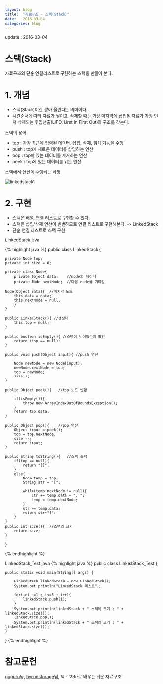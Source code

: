 ```yaml
---
layout: blog
title:  "자료구조 - 스택(Stack)"
date:   2016-03-04
categories: blog
---
```

update : 2016-03-04

# 스택(Stack)
자료구조의 단순 연결리스트로 구현하는 스택을 만들어 본다.

# 1. 개념

- 스택(Stack)이란 쌓아 올린다는 의미이다.
- 시간순서에 따라 자료가 쌓이고, 삭제할 때는 가장 마지막에 삽입된 자료가 가장 먼저 삭제되는 후입선출(LIFO, Lirst In First Out)의 구조를 갖는다.


스택의 용어

- top : 가장 최근에 입력된 데이터. 삽입, 삭제, 읽기 기능을 수행
- push : top에 새로운 데이터를 삽입하는 연산
- pop : top에 있는 데이터를 제거하는 연산
- peek : top에 있는 데이터를 읽는 연산

스택에서 연산이 수행되는 과정

![linkedstack1](https://s3-ap-northeast-1.amazonaws.com/dongjoo/poster/dataStructure/linkedstack1.png)


# 2. 구현

- 스택은 배열, 연결 리스트로 구현할 수 있다.
- 스택은 삽입/삭제 연산이 빈번하므로 연결 리스트로 구현해본다. -> LinkedStack
- 단순 연결 리스트로 스택 구현

LinkedStack.java

{% highlight java %}
public class LinkedStack {

	private Node top;
	private int size = 0;
	
	private class Node{
		private Object data; 	//node의 데이터
		private Node nextNode;	//다음 node를 가리킴

	Node(Object data){	//마지막 노드
		this.data = data;
		this.nextNode = null;
		}
	}

	public LinkedStack(){ //생성자
		this.top = null;
	}

	public boolean isEmpty(){ //스택이 비어있는지 확인
		return (top == null);
	}

	public void push(Object input){	//push 연산

		Node newNode = new Node(input);
		newNode.nextNode = top;
		top = newNode;
		size++;
	}

	public Object peek(){	//top 노드 반환

		if(isEmpty()){
			throw new ArrayIndexOutOfBoundsException();
		}
		return top.data;
	}

	public Object pop(){	//pop 연산
		Object input = peek();
		top = top.nextNode;
		size --;
		return input;
	}

	public String toString(){	//스택 출력
		if(top == null){
			return "[]";
		}
		else{
			Node temp = top;
			String str = "[";

			while(temp.nextNode != null){
				str += temp.data + ", ";
				temp = temp.nextNode;
			}
			str += temp.data;
			return str+"]";
		}
	}
	public int size(){	//스택의 크기
		return size;
	}
}

{% endhighlight %}


LinkedStack_Test.java
{% highlight java %}
public class LinkedStack_Test {

	public static void main(String[] args) {

		LinkedStack linkedStack = new LinkedStack();
		System.out.println("LinkedStack 테스트");

		for(int i=1 ; i<=5 ; i++){
			linkedStack.push(i);
		}
		System.out.println(linkedStack + " 스택의 크기 : " + linkedStack.size());
		linkedStack.pop();
		System.out.println(linkedStack + " 스택의 크기 : " + linkedStack.size());
	}
}
{% endhighlight %}

# 참고문헌

[guguru][guguru]님, [hyeonstorage][hyeonstorage]님, 책 - '자바로 배우는 쉬운 자료구조'

[guguru]: http://guguru.tistory.com/16
[hyeonstorage]: http://hyeonstorage.tistory.com/258













